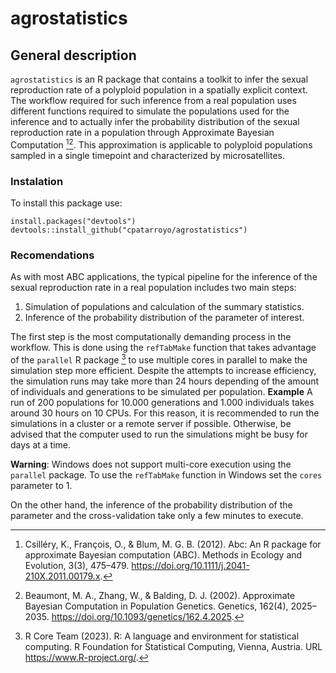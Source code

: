 # agrostatistics

## General description
`agrostatistics` is an R package that contains a toolkit to infer the sexual reproduction rate of a polyploid population in a spatially explicit context. The workflow required for such inference from a real population uses different functions required to simulate the populations used for the inference and to actually infer the probability distribution of the sexual reproduction rate in a population through Approximate Bayesian Computation [^1][^2].
This approximation is applicable to polyploid populations sampled in a single timepoint and characterized by microsatellites. 

[^1]: Csilléry, K., François, O., & Blum, M. G. B. (2012). Abc: An R package for approximate Bayesian computation (ABC). Methods in Ecology and Evolution, 3(3), 475–479. https://doi.org/10.1111/j.2041-210X.2011.00179.x.
[^2]: Beaumont, M. A., Zhang, W., & Balding, D. J. (2002). Approximate Bayesian Computation in Population Genetics. Genetics, 162(4), 2025–2035. https://doi.org/10.1093/genetics/162.4.2025.
[^3]: R Core Team (2023). R: A language and environment for statistical computing. R Foundation for Statistical Computing, Vienna, Austria. URL https://www.R-project.org/.

### Instalation

To install this package use: 
```
install.packages("devtools")
devtools::install_github("cpatarroyo/agrostatistics")
```

### Recomendations
As with most ABC applications, the typical pipeline for the inference of the sexual reproduction rate in a real population includes two main steps:
1. Simulation of populations and calculation of the summary statistics. 
2. Inference of the probability distribution of the parameter of interest.

The first step is the most computationally demanding process in the workflow. This is done using the `refTabMake` function that takes advantage of the `parallel` R package [^3] to use multiple cores in parallel to make the simulation step more efficient. Despite the attempts to increase efficiency, the simulation runs may take more than 24 hours depending of the amount of individuals and generations to be simulated per population. **Example** A run of 200 populations for 10.000 generations and 1.000 individuals takes around 30 hours on 10 CPUs. For this reason, it is recommended to run the simulations in a cluster or a remote server if possible. Otherwise, be advised that the computer used to run the simulations might be busy for days at a time.

**Warning**: Windows does not support multi-core execution using the `parallel` package. To use the `refTabMake` function in Windows set the `cores` parameter to 1.

On the other hand, the inference of the probability distribution of the parameter and the cross-validation take only a few minutes to execute. 
